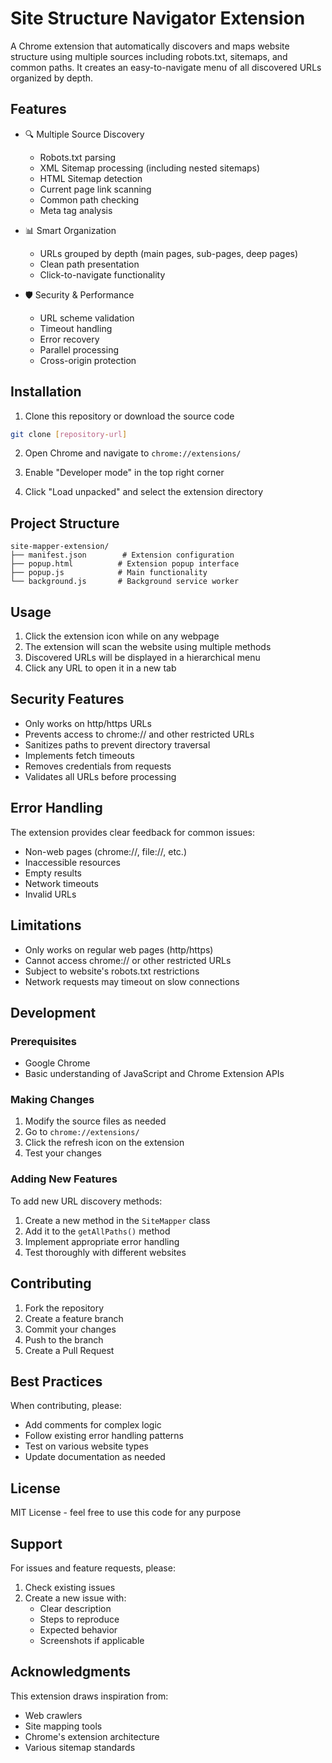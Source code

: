 # Site Structure Navigator Extension

A Chrome extension that automatically discovers and maps website structure using multiple sources including robots.txt, sitemaps, and common paths. It creates an easy-to-navigate menu of all discovered URLs organized by depth.

## Features

- 🔍 Multiple Source Discovery

  - Robots.txt parsing
  - XML Sitemap processing (including nested sitemaps)
  - HTML Sitemap detection
  - Current page link scanning
  - Common path checking
  - Meta tag analysis

- 📊 Smart Organization

  - URLs grouped by depth (main pages, sub-pages, deep pages)
  - Clean path presentation
  - Click-to-navigate functionality

- 🛡️ Security & Performance
  - URL scheme validation
  - Timeout handling
  - Error recovery
  - Parallel processing
  - Cross-origin protection

## Installation

1. Clone this repository or download the source code

```bash
git clone [repository-url]
```

2. Open Chrome and navigate to `chrome://extensions/`

3. Enable "Developer mode" in the top right corner

4. Click "Load unpacked" and select the extension directory

## Project Structure

```
site-mapper-extension/
├── manifest.json        # Extension configuration
├── popup.html          # Extension popup interface
├── popup.js            # Main functionality
└── background.js       # Background service worker
```

## Usage

1. Click the extension icon while on any webpage
2. The extension will scan the website using multiple methods
3. Discovered URLs will be displayed in a hierarchical menu
4. Click any URL to open it in a new tab

## Security Features

- Only works on http/https URLs
- Prevents access to chrome:// and other restricted URLs
- Sanitizes paths to prevent directory traversal
- Implements fetch timeouts
- Removes credentials from requests
- Validates all URLs before processing

## Error Handling

The extension provides clear feedback for common issues:

- Non-web pages (chrome://, file://, etc.)
- Inaccessible resources
- Empty results
- Network timeouts
- Invalid URLs

## Limitations

- Only works on regular web pages (http/https)
- Cannot access chrome:// or other restricted URLs
- Subject to website's robots.txt restrictions
- Network requests may timeout on slow connections

## Development

### Prerequisites

- Google Chrome
- Basic understanding of JavaScript and Chrome Extension APIs

### Making Changes

1. Modify the source files as needed
2. Go to `chrome://extensions/`
3. Click the refresh icon on the extension
4. Test your changes

### Adding New Features

To add new URL discovery methods:

1. Create a new method in the `SiteMapper` class
2. Add it to the `getAllPaths()` method
3. Implement appropriate error handling
4. Test thoroughly with different websites

## Contributing

1. Fork the repository
2. Create a feature branch
3. Commit your changes
4. Push to the branch
5. Create a Pull Request

## Best Practices

When contributing, please:

- Add comments for complex logic
- Follow existing error handling patterns
- Test on various website types
- Update documentation as needed

## License

MIT License - feel free to use this code for any purpose

## Support

For issues and feature requests, please:

1. Check existing issues
2. Create a new issue with:
   - Clear description
   - Steps to reproduce
   - Expected behavior
   - Screenshots if applicable

## Acknowledgments

This extension draws inspiration from:

- Web crawlers
- Site mapping tools
- Chrome's extension architecture
- Various sitemap standards
